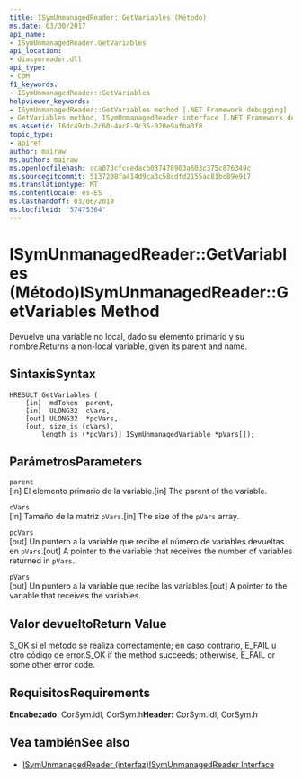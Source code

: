 ```yaml
---
title: ISymUnmanagedReader::GetVariables (Método)
ms.date: 03/30/2017
api_name:
- ISymUnmanagedReader.GetVariables
api_location:
- diasymreader.dll
api_type:
- COM
f1_keywords:
- ISymUnmanagedReader::GetVariables
helpviewer_keywords:
- ISymUnmanagedReader::GetVariables method [.NET Framework debugging]
- GetVariables method, ISymUnmanagedReader interface [.NET Framework debugging]
ms.assetid: 16dc49cb-2c60-4ac8-9c35-020e9afba3f8
topic_type:
- apiref
author: mairaw
ms.author: mairaw
ms.openlocfilehash: cca073cfccedacb037478903a603c375c876349c
ms.sourcegitcommit: 5137208fa414d9ca3c58cdfd2155ac81bc89e917
ms.translationtype: MT
ms.contentlocale: es-ES
ms.lasthandoff: 03/06/2019
ms.locfileid: "57475364"
---
```

# <a name="isymunmanagedreadergetvariables-method"></a><span data-ttu-id="7668e-102">ISymUnmanagedReader::GetVariables (Método)</span><span class="sxs-lookup"><span data-stu-id="7668e-102">ISymUnmanagedReader::GetVariables Method</span></span>
<span data-ttu-id="7668e-103">Devuelve una variable no local, dado su elemento primario y su nombre.</span><span class="sxs-lookup"><span data-stu-id="7668e-103">Returns a non-local variable, given its parent and name.</span></span>  
  
## <a name="syntax"></a><span data-ttu-id="7668e-104">Sintaxis</span><span class="sxs-lookup"><span data-stu-id="7668e-104">Syntax</span></span>  
  
```  
HRESULT GetVariables (  
    [in]  mdToken  parent,  
    [in]  ULONG32  cVars,  
    [out] ULONG32  *pcVars,  
    [out, size_is (cVars),  
        length_is (*pcVars)] ISymUnmanagedVariable *pVars[]);  
```  
  
## <a name="parameters"></a><span data-ttu-id="7668e-105">Parámetros</span><span class="sxs-lookup"><span data-stu-id="7668e-105">Parameters</span></span>  
 `parent`  
 <span data-ttu-id="7668e-106">[in] El elemento primario de la variable.</span><span class="sxs-lookup"><span data-stu-id="7668e-106">[in] The parent of the variable.</span></span>  
  
 `cVars`  
 <span data-ttu-id="7668e-107">[in] Tamaño de la matriz `pVars`.</span><span class="sxs-lookup"><span data-stu-id="7668e-107">[in] The size of the `pVars` array.</span></span>  
  
 `pcVars`  
 <span data-ttu-id="7668e-108">[out] Un puntero a la variable que recibe el número de variables devueltas en `pVars`.</span><span class="sxs-lookup"><span data-stu-id="7668e-108">[out] A pointer to the variable that receives the number of variables returned in `pVars`.</span></span>  
  
 `pVars`  
 <span data-ttu-id="7668e-109">[out] Un puntero a la variable que recibe las variables.</span><span class="sxs-lookup"><span data-stu-id="7668e-109">[out] A pointer to the variable that receives the variables.</span></span>  
  
## <a name="return-value"></a><span data-ttu-id="7668e-110">Valor devuelto</span><span class="sxs-lookup"><span data-stu-id="7668e-110">Return Value</span></span>  
 <span data-ttu-id="7668e-111">S_OK si el método se realiza correctamente; en caso contrario, E_FAIL u otro código de error.</span><span class="sxs-lookup"><span data-stu-id="7668e-111">S_OK if the method succeeds; otherwise, E_FAIL or some other error code.</span></span>  
  
## <a name="requirements"></a><span data-ttu-id="7668e-112">Requisitos</span><span class="sxs-lookup"><span data-stu-id="7668e-112">Requirements</span></span>  
 <span data-ttu-id="7668e-113">**Encabezado**: CorSym.idl, CorSym.h</span><span class="sxs-lookup"><span data-stu-id="7668e-113">**Header:** CorSym.idl, CorSym.h</span></span>  
  
## <a name="see-also"></a><span data-ttu-id="7668e-114">Vea también</span><span class="sxs-lookup"><span data-stu-id="7668e-114">See also</span></span>
- [<span data-ttu-id="7668e-115">ISymUnmanagedReader (interfaz)</span><span class="sxs-lookup"><span data-stu-id="7668e-115">ISymUnmanagedReader Interface</span></span>](../../../../docs/framework/unmanaged-api/diagnostics/isymunmanagedreader-interface.md)
